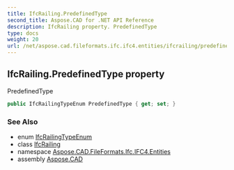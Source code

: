 ```yaml
---
title: IfcRailing.PredefinedType
second_title: Aspose.CAD for .NET API Reference
description: IfcRailing property. PredefinedType
type: docs
weight: 20
url: /net/aspose.cad.fileformats.ifc.ifc4.entities/ifcrailing/predefinedtype/
---
```

## IfcRailing.PredefinedType property

PredefinedType

```csharp
public IfcRailingTypeEnum PredefinedType { get; set; }
```

### See Also

* enum [IfcRailingTypeEnum](../../../aspose.cad.fileformats.ifc.ifc4.types/ifcrailingtypeenum/)
* class [IfcRailing](../)
* namespace [Aspose.CAD.FileFormats.Ifc.IFC4.Entities](../../ifcrailing/)
* assembly [Aspose.CAD](../../../)


